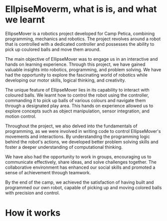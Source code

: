 # EllpiseMoverm, what is is, and what we learnt

EllipseMover is a robotics project developed for Camp Petica, combining programming, mechanics and robotics. The project revolves around a robot that is controlled with a dedicated controller and possesses the  ability to pick up coulored balls and move them around.

The main objective of EllipseMover was to engage us in an interactive and hands on learning experience. Through this project, we have gained valuable insights into robotics, programming, and problem solving. We have had the opportunity to explore the fascinating world of robotics while developing our motor skills, logical thinking, and creativity.

The unique feature of EllipseMover lies in its capability to interact with coloured balls. We learnt how to control the robot using the controller, commanding it to pick up balls of various colours and navigate them through a designated play area. This hands on experience allowed us to explore concepts such as object manipulation, sensor integration, and motion control.

Throughout the project, we also delved into the fundamentals of programming, as we were involved in writing code to control EllipseMover's movements and interactions. By understanding the programming logic behind the robot's actions, we developed better problem solving skills and foster a deeper understanding of computational thinking.

We have also had the opportunity to work in groups, encouraging us to communicate effectively, share ideas, and solve challenges together. The collaborative environment has enhanced our social skills and promoted a sense of achievement through teamwork.

By the end of the camp, we achieved the satisfaction of having built and programmed our own robot, capable of picking up and moving colored balls with precision and control. 

# How it works
